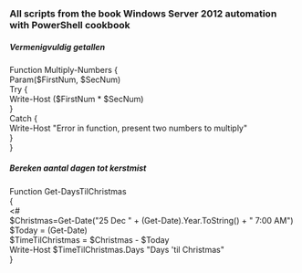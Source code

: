 ### All scripts from the book Windows Server 2012 automation with PowerShell cookbook


##### Vermenigvuldig getallen

Function Multiply-Numbers {  
Param($FirstNum, $SecNum)  
Try {  
Write-Host ($FirstNum * $SecNum)  
}  
Catch {   
  Write-Host "Error in function, present two numbers to multiply"  
  }   
}  


##### Bereken aantal dagen tot kerstmist

Function Get-DaysTilChristmas   
{  
<#  
$Christmas=Get-Date("25 Dec " + (Get-Date).Year.ToString() + " 7:00 AM")  
$Today = (Get-Date)  
$TimeTilChristmas = $Christmas - $Today  
Write-Host $TimeTilChristmas.Days "Days 'til Christmas"  
}
